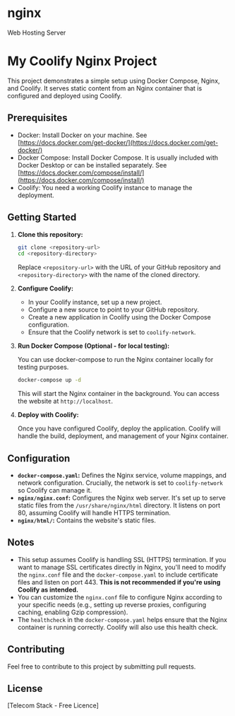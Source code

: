 # nginx
Web Hosting Server
# My Coolify Nginx Project

This project demonstrates a simple setup using Docker Compose, Nginx, and Coolify. It serves static content from an Nginx container that is configured and deployed using Coolify.

## Prerequisites

*   Docker:  Install Docker on your machine.  See [https://docs.docker.com/get-docker/](https://docs.docker.com/get-docker/)
*   Docker Compose:  Install Docker Compose.  It is usually included with Docker Desktop or can be installed separately. See [https://docs.docker.com/compose/install/](https://docs.docker.com/compose/install/)
*   Coolify:  You need a working Coolify instance to manage the deployment.

## Getting Started

1.  **Clone this repository:**

    ```bash
    git clone <repository-url>
    cd <repository-directory>
    ```

    Replace `<repository-url>` with the URL of your GitHub repository and `<repository-directory>` with the name of the cloned directory.

2.  **Configure Coolify:**

    *   In your Coolify instance, set up a new project.
    *   Configure a new source to point to your GitHub repository.
    *   Create a new application in Coolify using the Docker Compose configuration.
    *   Ensure that the Coolify network is set to `coolify-network`.

3.  **Run Docker Compose (Optional - for local testing):**

    You can use docker-compose to run the Nginx container locally for testing purposes.

    ```bash
    docker-compose up -d
    ```

    This will start the Nginx container in the background.  You can access the website at `http://localhost`.

4.  **Deploy with Coolify:**

    Once you have configured Coolify, deploy the application. Coolify will handle the build, deployment, and management of your Nginx container.

## Configuration

*   **`docker-compose.yaml`:** Defines the Nginx service, volume mappings, and network configuration.  Crucially, the network is set to `coolify-network` so Coolify can manage it.
*   **`nginx/nginx.conf`:**  Configures the Nginx web server.  It's set up to serve static files from the `/usr/share/nginx/html` directory.  It listens on port 80, assuming Coolify will handle HTTPS termination.
*   **`nginx/html/`:** Contains the website's static files.

## Notes

*   This setup assumes Coolify is handling SSL (HTTPS) termination. If you want to manage SSL certificates directly in Nginx, you'll need to modify the `nginx.conf` file and the `docker-compose.yaml` to include certificate files and listen on port 443.  **This is not recommended if you're using Coolify as intended.**
*   You can customize the `nginx.conf` file to configure Nginx according to your specific needs (e.g., setting up reverse proxies, configuring caching, enabling Gzip compression).
*   The `healthcheck` in the `docker-compose.yaml` helps ensure that the Nginx container is running correctly.  Coolify will also use this health check.

## Contributing

Feel free to contribute to this project by submitting pull requests.

## License

[Telecom Stack - Free Licence]
